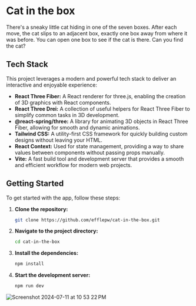# Cat in the box

There's a sneaky little cat hiding in one of the seven boxes. After each move, the cat slips to an adjacent box, exactly one box away from where it was before. You can open one box to see if the cat is there. Can you find the cat?

## Tech Stack

This project leverages a modern and powerful tech stack to deliver an interactive and enjoyable experience:

- **React Three Fiber:** A React renderer for three.js, enabling the creation of 3D graphics with React components.
- **React Three Drei:** A collection of useful helpers for React Three Fiber to simplify common tasks in 3D development.
- **@react-spring/three:** A library for animating 3D objects in React Three Fiber, allowing for smooth and dynamic animations.
- **Tailwind CSS:** A utility-first CSS framework for quickly building custom designs without leaving your HTML.
- **React Context:** Used for state management, providing a way to share values between components without passing props manually.
- **Vite:** A fast build tool and development server that provides a smooth and efficient workflow for modern web projects.

## Getting Started

To get started with the app, follow these steps:

1. **Clone the repository:**
    ```bash
    git clone https://github.com/efflepw/cat-in-the-box.git
    ```
2. **Navigate to the project directory:**
    ```bash
    cd cat-in-the-box
    ```
3. **Install the dependencies:**
    ```bash
    npm install
    ```
4. **Start the development server:**
    ```bash
    npm run dev
    ```
![Screenshot 2024-07-11 at 10 53 22 PM](https://github.com/user-attachments/assets/f8b20c36-b3fc-48bd-9a52-51fb416c8e60)



